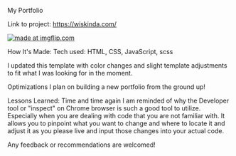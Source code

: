 My Portfolio

Link to project: https://wiskinda.com/

<a href="https://imgflip.com/gif/2v5d1b"><img src="https://i.imgflip.com/2v5d1b.gif" title="made at imgflip.com"/></a>

How It's Made:
Tech used: HTML, CSS, JavaScript, scss

I updated this template with color changes and slight template adjustments to fit what I was looking for in the moment.

Optimizations
I plan on building a new portfolio from the ground up!


Lessons Learned:
Time and time again I am reminded of why the Developer tool or "inspect" on Chrome browser is such a good tool to utilize. Especially when you are dealing with code that you are not familiar with. It allows you to pinpoint what you want to change and where to locate it and adjust it as you please live and input those changes into your actual code.

Any feedback or recommendations are welcomed!
